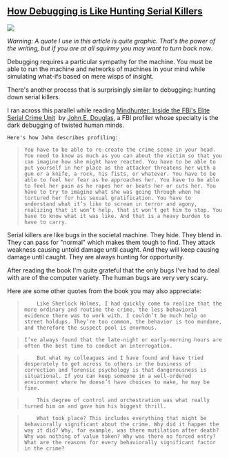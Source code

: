 ## [How Debugging is Like Hunting Serial Killers](/blog/2015/7/30/how-debugging-is-like-hunting-serial-killers.html)

    

    

![](https://farm1.staticflickr.com/532/19767525708_bbcf7a8ecc.jpg)

_Warning: A quote I use in this article is quite graphic. That's the power of the writing, but if you are at all squirmy you may want to turn back now_. 

Debugging requires a particular sympathy for the machine. You must be able to run the machine and networks of machines in your mind while simulating what-ifs based on mere wisps of insight.

There's another process that is surprisingly similar to debugging: hunting down serial killers.

I ran across this parallel while reading [Mindhunter: Inside the FBI's Elite Serial Crime Unit](https://kindle.amazon.com/work/mindhunter-inside-elite-serial-crime-ebook/B00A8O4J9G/B000FC0RRY)     by [John E. Douglas](https://en.wikipedia.org/wiki/John_E._Douglas), a FBI profiler whose specialty is the dark debugging of twisted human minds.    

    Here's how John describes profiling:    

>     You have to be able to re-create the crime scene in your head. You need to know as much as you can about the victim so that you can imagine how she might have reacted. You have to be able to put yourself in her place as the attacker threatens her with a gun or a knife, a rock, his fists, or whatever. You have to be able to feel her fear as he approaches her. You have to be able to feel her pain as he rapes her or beats her or cuts her. You have to try to imagine what she was going through when he tortured her for his sexual gratification. You have to understand what it’s like to scream in terror and agony, realizing that it won’t help, that it won’t get him to stop. You have to know what it was like. And that is a heavy burden to have to carry.    

Serial killers are like bugs in the societal machine. They hide. They blend in. They can pass for "normal" which makes them tough to find. They attack weakness causing untold damage until caught. And they will keep causing damage until caught. They are always hunting for opportunity.

After reading the book I'm quite grateful that the only bugs I've had to deal with are of the computer variety. The human bugs are very very scary.

Here are some other quotes from the book you may also appreciate:

>         Like Sherlock Holmes, I had quickly come to realize that the more ordinary and routine the crime, the less behavioral evidence there was to work with. I couldn’t be much help on street holdups. They’re too common, the behavior is too mundane, and therefore the suspect pool is enormous.        

>     I’ve always found that the late-night or early-morning hours are often the best time to conduct an interrogation.    

>         But what my colleagues and I have found and have tried desperately to get across to others in the business of correction and forensic psychology is that dangerousness is situational. If you can keep someone in a well-ordered environment where he doesn’t have choices to make, he may be fine.        

>         This degree of control and orchestration was what really turned him on and gave him his biggest thrill.        

>         What took place? This includes everything that might be behaviorally significant about the crime. Why did it happen the way it did? Why, for example, was there mutilation after death? Why was nothing of value taken? Why was there no forced entry? What are the reasons for every behaviorally significant factor in the crime?        

    